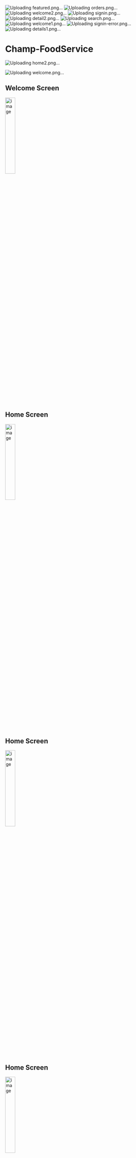 
![Uploading featured.png…]()
![Uploading orders.png…]()
![Uploading welcome2.png…]()
![Uploading signin.png…]()
![Uploading detail2.png…]()
![Uploading search.png…]()
![Uploading welcome1.png…]()
![Uploading signin-error.png…]()
![Uploading details1.png…]()
# Champ-FoodService

![Uploading home2.png…]()

![Uploading welcome.png…]()


## Welcome Screen
<img width="25%" height="25%" alt="image" src="https://github.com/PranavDalvi9/Champ-FoodService/assets/96105012/56c7367b-6b4e-41e7-8890-07dac84fa590">

## Home Screen
<img width="25%" height="25%" alt="image" src="">

## Home Screen
<img width="25%" height="25%" alt="image" src="">


## Home Screen
<img width="25%" height="25%" alt="image" src="https://github.com/PranavDalvi9/Champ-FoodService/assets/96105012/168c96ef-8dca-4508-aa27-8baed1cc19ac">

## Profile Screen
<img width="25%" height="25%" alt="image" src="https://github.com/PranavDalvi9/Champ-FoodService/assets/96105012/fe67d009-ac07-47d0-9b86-019e875102d4">

## Profile Screen
<img width="25%" height="25%" alt="image" src="https://github.com/PranavDalvi9/Champ-FoodService/assets/96105012/6ba31d47-8fe1-4e7e-9ff0-21457932b858">
